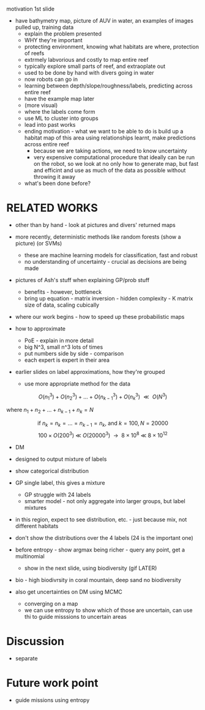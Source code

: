 motivation 1st slide
* have bathymetry map, picture of AUV in water, an examples of images pulled up, training data
    + explain the problem presented
    + WHY they're important
    + protecting environment, knowing what habitats are where, protection of reefs
    + extrmely labvorious and costly to map entire reef
    + typically explore small parts of reef, and extraoplate out
    + used to be done by hand with divers going in water
    + now robots can go in
    + learning between depth/slope/roughness/labels, predicting across entire reef
    + have the example map later
    + (more visual)
    + where the labels come form
    + use ML to cluster into groups
    + lead into past works
    + ending motivation - what we want to be able to do is build up a habitat map of this area using relationships learnt, make predictions across entire reef
        - because we are taking actions, we need to know uncertainty
        - very expensive computational procedure that ideally can be run on the robot, so we look at no only how to generate map, but fast and efficint and use as much of the data as possible without throwing it away
    + what's been done before?

# RELATED WORKS
* other than by hand - look at pictures and divers' returned maps
* more recently, deterministic methods like random forests (show a picture) (or SVMs)
    + these are machine learning models for classification, fast and robust
    + no understanding of uncertainty - crucial as decisions are being made
* pictures of Ash's stuff when explaining GP/prob stuff
    + benefits - however, bottleneck
    + bring up equation - matrix inversion - hidden complexity - K matrix size of data, scaling cubically
* where our work begins - how to speed up these probabilistic maps

* how to approximate
    + PoE - explain in more detail
    + big N^3, small n^3 lots of times
    + put numbers side by side - comparison
    + each expert is expert in their area
* earlier slides on label approximations, how they're grouped
    + use more appropriate method for the data

$$ O(n_1^3) + O(n_2^3) + \ldots + O(n_{k-1}^3) + O(n_k^3) \text{ } \ll \text{ } O(N^3) $$

where $n_1 + n_2 + \ldots + n_{k-1} + n_k = N$

$$ \text{if  } n_k = n_k = \ldots = n_{k-1} = n_k \text{, and  } k=100, N=20000$$
$$ 100 \times O(200^3) \ \ll \ O(20000^3) \ \ \rightarrow \ \ 8 \times 10^8 \ \ll \ 8 \times 10^12  $$

* DM
* designed to output mixture of labels
* show categorical distribution
* GP single label, this gives a mixture
    + GP struggle with 24 labels 
    + smarter model - not only aggregate into larger groups, but label mixtures
* in this region, expect to see distribution, etc. - just because mix, not different habitats

* don't show the distributions over the 4 labels (24 is the important one)
* before entropy - show argmax being richer - query any point, get a multinomial
    + show in the next slide, using biodiversity (gif LATER)
* bio - high biodivrsity in coral mountain, deep sand no biodiversity
* also get uncertainties on DM using MCMC
    + converging on a map
    + we can use entropy to show which of those are uncertain, can use thi to guide misssions to uncertain areas

# Discussion
* separate 

# Future work point
* guide missions using entropy
